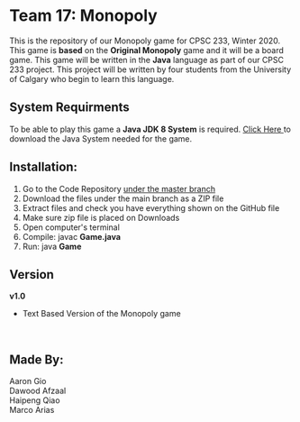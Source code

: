 # Team 17: Monopoly
This is the repository of our Monopoly game for CPSC 233, Winter 2020.</br>
This game is **based** on the **Original Monopoly** game and it will be a board game. This game will be written in the **Java** language as part of our CPSC 233 project. This project will be written by four students from the University of Calgary who begin to learn this language.</br>

## System Requirments
To be able to play this game a **Java JDK 8 System** is required. <a href  = "https://www.oracle.com/technetwork/java/javase/downloads/jdk8-downloads-2133151.html"> Click Here </a> to download the Java System needed for the game. </br>

## Installation:
1) Go to the Code Repository <a href = "https://github.com/PiSauce/monopoly"> under the master branch </a> </br>
2) Download the files under the main branch as a ZIP file</br>
3) Extract files and check you have everything shown on the GitHub file</br>
4) Make sure zip file is placed on Downloads </br>
5) Open computer's terminal</br>
6) Compile: javac **Game.java**</br>
7) Run: java **Game**

## Version
**v1.0** </br>
- Text Based Version of the Monopoly game</br>
</br>

## Made By:
Aaron Gio </br>
Dawood Afzaal</br>
Haipeng Qiao </br>
Marco Arias </br>
